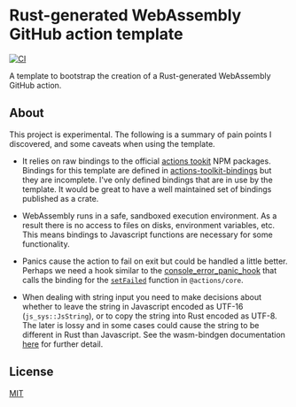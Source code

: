# Rust-generated WebAssembly GitHub action template
[![CI](https://github.com/peter-evans/rust-wasm-action/workflows/CI/badge.svg)](https://github.com/peter-evans/rust-wasm-action/actions?query=workflow%3ACI)

A template to bootstrap the creation of a Rust-generated WebAssembly GitHub action.

## About

This project is experimental.
The following is a summary of pain points I discovered, and some caveats when using the template.

- It relies on raw bindings to the official [actions tookit](https://github.com/actions/toolkit) NPM packages. Bindings for this template are defined in [actions-toolkit-bindings](actions-toolkit-bindings) but they are incomplete. I've only defined bindings that are in use by the template. It would be great to have a well maintained set of bindings published as a crate.

- WebAssembly runs in a safe, sandboxed execution environment. As a result there is no access to files on disks, environment variables, etc. This means bindings to Javascript functions are necessary for some functionality.

- Panics cause the action to fail on exit but could be handled a little better. Perhaps we need a hook similar to the [console_error_panic_hook](https://github.com/rustwasm/console_error_panic_hook) that calls the binding for the [`setFailed`](https://github.com/actions/toolkit/blob/main/packages/core/src/core.ts#L103-L112) function in `@actions/core`.

- When dealing with string input you need to make decisions about whether to leave the string in Javascript encoded as UTF-16 (`js_sys::JsString`), or to copy the string into Rust encoded as UTF-8. The later is lossy and in some cases could cause the string to be different in Rust than Javascript. See the wasm-bindgen documentation [here](https://rustwasm.github.io/wasm-bindgen/reference/types/str.html#utf-16-vs-utf-8) for further detail.

## License

[MIT](LICENSE)

